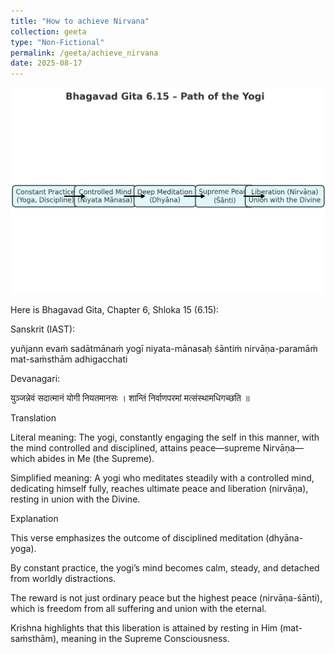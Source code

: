 ```yaml
---
title: "How to achieve Nirvana"
collection: geeta
type: "Non-Fictional"
permalink: /geeta/achieve_nirvana
date: 2025-08-17
---
```



![png](../images/shlok_6_15.png)



Here is Bhagavad Gita, Chapter 6, Shloka 15 (6.15):

Sanskrit (IAST):

yuñjann evaṁ sadātmānaṁ
yogī niyata-mānasaḥ
śāntiṁ nirvāṇa-paramāṁ
mat-saṁsthām adhigacchati


Devanagari:

युञ्जन्नेवं सदात्मानं योगी नियतमानसः ।
शान्तिं निर्वाणपरमां मत्संस्थामधिगच्छति ॥

Translation

Literal meaning:
The yogi, constantly engaging the self in this manner, with the mind controlled and disciplined, attains peace—supreme Nirvāṇa—which abides in Me (the Supreme).

Simplified meaning:
A yogi who meditates steadily with a controlled mind, dedicating himself fully, reaches ultimate peace and liberation (nirvāṇa), resting in union with the Divine.

Explanation

This verse emphasizes the outcome of disciplined meditation (dhyāna-yoga).

By constant practice, the yogi’s mind becomes calm, steady, and detached from worldly distractions.

The reward is not just ordinary peace but the highest peace (nirvāṇa-śānti), which is freedom from all suffering and union with the eternal.

Krishna highlights that this liberation is attained by resting in Him (mat-saṁsthām), meaning in the Supreme Consciousness.
